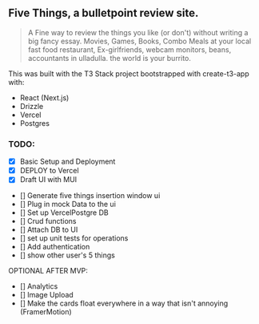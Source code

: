 ## Five Things, a bulletpoint review site.

>A Fine way to review the things you like (or don't) without writing a big fancy essay. Movies, Games, Books, Combo Meals at your local fast food restaurant, Ex-girlfriends, webcam monitors, beans, accountants in ulladulla. the world is your burrito.

This was built with the T3 Stack project bootstrapped with create-t3-app with: 

* React (Next.js)
* Drizzle
* Vercel
* Postgres

### TODO:

- [x] Basic Setup and Deployment
- [x] DEPLOY to Vercel
- [x] Draft UI with MUI
- [] Generate five things insertion window ui
- [] Plug in mock Data to the ui
- [] Set up VercelPostgre  DB
- [] Crud functions
- [] Attach DB to UI
- [] set up unit tests for operations
- [] Add authentication
- [] show other user's 5 things

OPTIONAL AFTER MVP:
- [] Analytics
- [] Image Upload
- [] Make the cards float everywhere in a way that isn't annoying (FramerMotion)